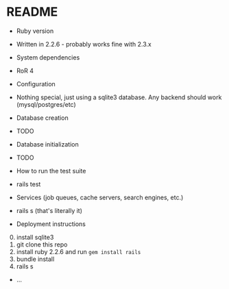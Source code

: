 # README

* Ruby version
- Written in 2.2.6 - probably works fine with 2.3.x

* System dependencies
- RoR 4

* Configuration
- Nothing special, just using a sqlite3 database. Any backend should work (mysql/postgres/etc)

* Database creation
- TODO

* Database initialization
- TODO

* How to run the test suite
- rails test

* Services (job queues, cache servers, search engines, etc.)
- rails s (that's literally it)

* Deployment instructions
0. install sqlite3
1. git clone this repo
2. install ruby 2.2.6 and run `gem install rails`
3. bundle install
4. rails s

* ...
